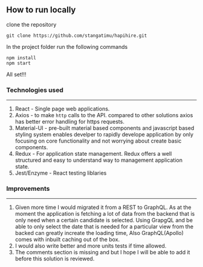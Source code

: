 ## How to run locally

clone the repository

```
git clone https://github.com/stangatimu/hapihire.git
```

In the project folder run the following commands

```
npm install
npm start
```

All set!!!

### Technologies used

---

1. React - Single page web applications.
2. Axios - to make `http` calls to the API.
   compared to other solutions axios has better error handling for https requests.
3. Material-UI - pre-built material based components and javascript based styling system enables develper to rapidly develope application by only focusing on core functionality and not worrying about create basic components.
4. Redux - For application state management. Redux offers a well structured and easy to understand way to management application state.
5. Jest/Enzyme - React testing liblaries

### Improvements

---

1. Given more time I would migrated it from a REST to GraphQL.
   As at the moment the application is fetching a lot of data from the backend that is only need when a certain candidate is selected. Using GrapgQL and be able to only select the date that is needed for a particular view from the backed can greatly increate the loading time,
   Also GraphQL(Apollo) comes with inbuilt caching out of the box.
2. I would also write better and more units tests if time allowed.
3. The comments section is missing and but I hope I will be able to add it before this solution is reviewed.
